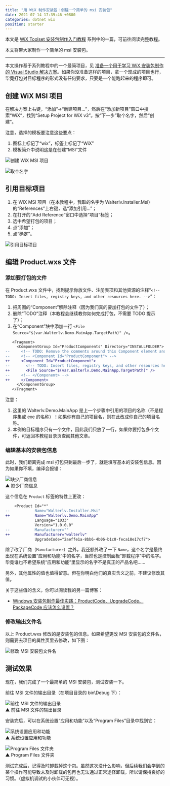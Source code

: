 ```yaml
---
title: "用 WiX 制作安装包：创建一个简单的 msi 安装包"
date: 2021-07-14 17:39:46 +0800
categories: dotnet wix
position: starter
---
```


本文是 [WiX Toolset 安装包制作入门教程](/post/getting-started-with-wix-toolset) 系列中的一篇，可前往阅读完整教程。

本文将带大家制作一个简单的 msi 安装包。

---

本文操作基于系列教程中的一个最简项目，见 [准备一个用于学习 WiX 安装包制作的 Visual Studio 解决方案](/post/getting-started-with-wix-toolset-create-a-new-learning-vs-solution.md)。如果你没准备这样的项目，拿一个现成的项目也行，毕竟打包对目标程序的形式没有任何要求，只要是一个能跑起来的程序即可。

<div id="toc"></div>

## 创建 WiX MSI 项目

在解决方案上右键，“添加”->“新建项目...”，然后在“添加新项目”窗口中搜索“WiX”，找到“Setup Project for WiX v3”。按“下一步”取个名字，然后“创建”。

注意，选择的模板要注意这些要点：

1. 图标上标记了“wix”，标签上标记了“WiX”
2. 模板简介中说明这是在创建“MSI”文件

![创建 WiX MSI 项目](/static/posts/2021-07-14-15-28-01.png)

![取个名字](/static/posts/2021-07-14-15-34-44.png)

## 引用目标项目

1. 在 WiX MSI 项目（在本教程中，我取的名字为 Walterlv.Installer.Msi）的“References”上右键，选“添加引用...”；
2. 在打开的“Add Reference”窗口中选择“项目”标签；
3. 选中希望打包的项目；
4. 点“添加”；
5. 点“确定”。

![引用目标项目](/static/posts/2021-07-14-15-41-41.png)

## 编辑 Product.wxs 文件

### 添加要打包的文件

在 Product.wxs 文件中，找到提示你放文件、注册表项和其他资源的注释“`<!-- TODO: Insert files, registry keys, and other resources here. -->`”：

1. 把周围的“Component”解除注释（因为我们真的要加打包的文件了）；
2. 删除“TODO”注释（本教程会继续教你如何完成打包，不需要 TODO 提示了）；
3. 在“Component”块中添加一行 `<File Source="$(var.Walterlv.Demo.MainApp.TargetPath)" />`。

```diff
   <Fragment>
     <ComponentGroup Id="ProductComponents" Directory="INSTALLFOLDER">
--     <!-- TODO: Remove the comments around this Component element and the ComponentRef below in order to add resources to this installer. -->
--     <!-- <Component Id="ProductComponent"> -->
++     <Component Id="ProductComponent">
--       <!-- TODO: Insert files, registry keys, and other resources here. -->
++       <File Source="$(var.Walterlv.Demo.MainApp.TargetPath)" />
--     <!-- </Component> -->
++     </Component>
     </ComponentGroup>
   </Fragment>
```

注意：

1. 这里的 Walterlv.Demo.MainApp 是上一个步骤中引用的项目的名称（不是程序集或 exe 的名称）！如果你有自己的项目名，则在此改成你自己的项目名称。
2. 本例的目标程序只有一个文件，因此我们只放了一行，如果你要打包多个文件，可返回本教程目录页查阅其他文章。

### 编辑基本的安装包信息

此时，我们距离完成 msi 打包只剩最后一步了，就是填写基本的安装包信息。因为如果你不填，编译会报错：

![缺少厂商信息](/static/posts/2021-07-14-16-05-32.png)  
▲ 缺少厂商信息

这个信息在 `Product` 标签的特性上更改：

```diff
    <Product Id="*"
--           Name="Walterlv.Installer.Msi"
++           Name="Walterlv.Demo.MainApp"
             Language="1033"
             Version="1.0.0.0"
--           Manufacturer=""
++           Manufacturer="walterlv"
             UpgradeCode="2aeffe1a-8bb6-4b06-b1c0-feca18e17cf7">
```

除了改了厂商（`Manufacturer`）之外，我还额外改了一下 `Name`，这个名字是最终出现在系统设置“应用和功能”中的名字，当然也是控制面板“卸载程序”中的名字。毕竟谁也不希望系统“应用和功能”里显示的名字不是真正的产品名吧……

另外，其他属性的值也值得留意。但在你明白他们的真实含义之前，不建议修改其值。

关于这些值的含义，你可以阅读我的另一篇博客：

- [Windows 安装包制作最佳实践：ProductCode、UpgradeCode、PackageCode 应该怎么设置？](/post/windows-installer-using-wix-best-practice-product-id-and-upgrade-code)

### 修改输出文件名

以上 Product.wxs 修改的是安装包的信息。如果希望更改 MSI 安装包的文件名，则需要去项目的属性页里去修改，如下图：

![修改 MSI 安装包文件名](/static/posts/2021-07-14-16-21-35.png)

## 测试效果

现在，我们完成了一个最简单的 MSI 安装包，测试安装一下。

前往 MSI 文件的输出目录（在项目目录的 bin\Debug 下）：

![前往 MSI 文件的输出目录](/static/posts/2021-07-14-16-24-31.png)  
▲ 前往 MSI 文件的输出目录

安装完后，可以在系统设置“应用和功能”以及“Program Files”目录中找到它：

![系统设置应用和功能](/static/posts/2021-07-14-16-24-10.png)  
▲ 系统设置应用和功能

![Program Files 文件夹](/static/posts/2021-07-14-16-39-38.png)  
▲ Program Files 文件夹

测试完成后，记得及时卸载掉这个包。虽然这次没什么影响，但后续我们会学到的某个操作可能导致未及时卸载的包再也无法通过正常途径卸载，所以请保持良好的习惯。（虚拟机调试的小伙伴可无视）。
